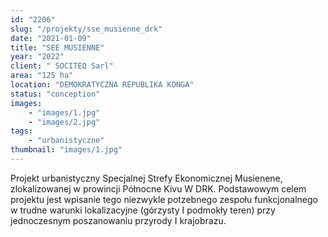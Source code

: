 ```yaml
---
id: "2206"
slug: "/projekty/sse_musienne_drk"
date: "2021-01-09"
title: "SEE MUSIENNE"
year: "2022"
client: " SOCITEQ Sarl"
area: "125 ha"
location: "DEMOKRATYCZNA REPUBLIKA KONGA"
status: "conception"
images: 
    - "images/1.jpg"
    - "images/2.jpg"
tags: 
    - "urbanistyczne"
thumbnail: "images/1.jpg"
---
```

Projekt urbanistyczny Specjalnej Strefy Ekonomicznej Musienene, zlokalizowanej w prowincji Północne Kivu W DRK. Podstawowym celem projektu jest wpisanie tego niezwykle potzebnego zespołu funkcjonalnego w trudne warunki lokalizacyjne (górzysty I podmokły teren) przy jednoczesnym poszanowaniu przyrody I krajobrazu.